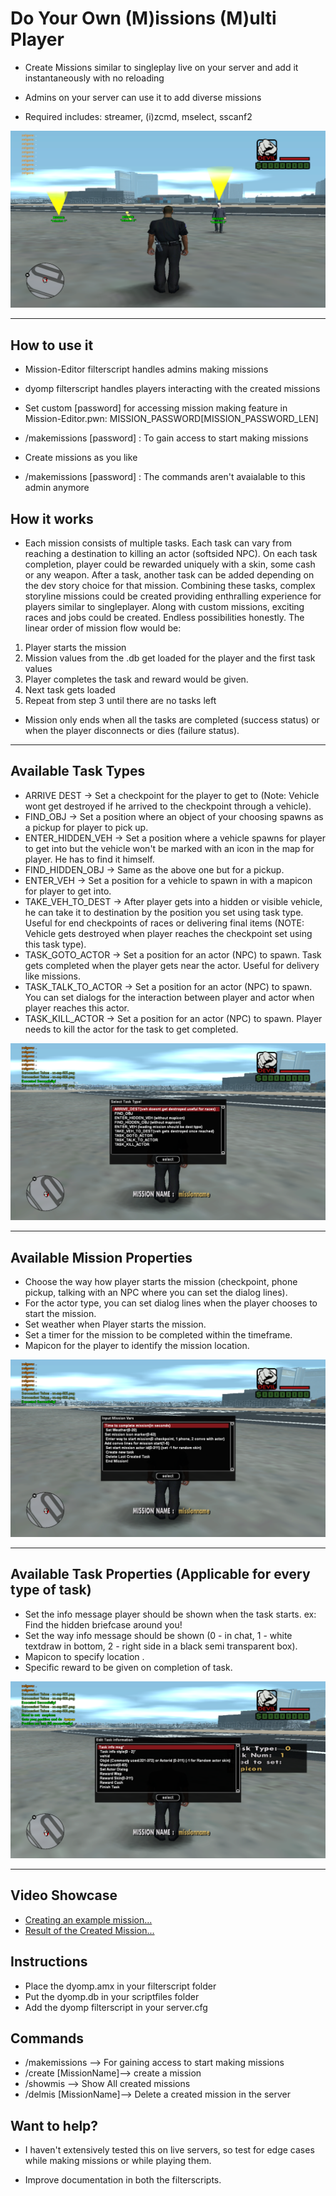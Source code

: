 #  Do Your Own (M)issions (M)ulti Player

- Create Missions similar to singleplay live on your server and add it instantaneously with no reloading

- Admins on your server can use it to add diverse missions 

- Required includes: streamer, (i)zcmd, mselect, sscanf2

![missions](preset-images/main.png)



------------

## How to use it

- Mission-Editor filterscript handles admins making missions

- dyomp filterscript handles players interacting with the created missions

- Set custom [password] for accessing mission making feature in Mission-Editor.pwn: MISSION_PASSWORD[MISSION_PASSWORD_LEN]

- /makemissions [password] : To gain access to start making missions

- Create missions as you like

- /makemissions [password] : The commands aren't avaialable to this admin anymore

## How it works
   
- Each mission consists of multiple tasks. Each task can vary from reaching a destination to killing an actor (softsided NPC). On each task completion, player could be rewarded uniquely with a skin, some cash or any weapon. After a task, another task can be added depending on the dev story choice for that mission. Combining these tasks, complex storyline missions could be created providing enthralling experience for players similar to singleplayer. Along with custom missions, exciting races and jobs could be created. Endless possibilities honestly.
The linear order of mission flow would be:
1. Player starts the mission
2. Mission values from the .db get loaded for the player and the first task values
3. Player completes the task and reward would be given.
4. Next task gets loaded 
5. Repeat from step 3 until there are no tasks left


- Mission only ends when all the tasks are completed (success status) or when the player disconnects or dies (failure status).



------------


## Available Task Types

- ARRIVE DEST -> Set a checkpoint for the player to get to (Note: Vehicle wont get destroyed if he arrived to the checkpoint through a vehicle).
- FIND_OBJ -> Set a position where an object of your choosing spawns as a pickup for player to pick up. 
- ENTER_HIDDEN_VEH -> Set a position where a vehicle spawns for player to get into but the vehicle won't be marked with an icon in the map for player. He has to find it himself.
- FIND_HIDDEN_OBJ -> Same as the above one but for a pickup.
- ENTER_VEH -> Set a position for a vehicle to spawn in with a mapicon for player to get into. 
- TAKE_VEH_TO_DEST -> After player gets into a hidden or visible vehicle, he can take it to destination by the position you set using task type. Useful for end checkpoints of races or delivering final items (NOTE: Vehicle gets destroyed when player reaches the checkpoint set using this task type).
- TASK_GOTO_ACTOR -> Set a position for an actor (NPC) to spawn. Task gets completed when the player gets near the actor. Useful for delivery like missions.
- TASK_TALK_TO_ACTOR -> Set a position for an actor (NPC) to spawn. You can set dialogs for the interaction between player and actor when player reaches this actor.
- TASK_KILL_ACTOR -> Set a position for an actor (NPC) to spawn. Player needs to kill the actor for the task to get completed.


![tasks](preset-images/tasktypes.png)





------------

## Available Mission Properties 

- Choose the way how player starts the mission (checkpoint, phone pickup, talking with an NPC where you can set the dialog lines).
- For the actor type, you can set dialog lines when the player chooses to start the mission.
- Set weather when Player starts the mission.
- Set a timer for the mission to be completed within the timeframe. 
- Mapicon for the player to identify the mission location.

![Mission_props](preset-images/missionprops.png)


------------

## Available Task Properties (Applicable for every type of task)

- Set the info message player should be shown when the task starts. ex: Find the hidden briefcase around you!
- Set the way info message should be shown (0 - in chat, 1 -  white textdraw in bottom, 2 - right side in a black semi transparent box).
- Mapicon to specify location .
- Specific reward to be given on completion of task.

![Task_props](preset-images/taskprops.png)


------------

## Video Showcase

- [Creating an example mission...](https://youtu.be/8UNPVs4YJrM "Creating an example mission")
- [Result of the Created Mission...](https://youtu.be/Vpf1ONG-0sA "Result of the Created Mission")

## Instructions

- Place the dyomp.amx in your filterscript folder
- Put the dyomp.db in your scriptfiles folder
- Add the dyomp filterscript in your server.cfg


## Commands

- /makemissions --> For gaining access to start making missions
- /create [MissionName]--> create a mission
- /showmis --> Show All created missions
- /delmis [MissionName]--> Delete a created mission in the server 

## Want to help?

- I haven't extensively tested this on live servers, so test for edge cases while making missions or while playing them.

- Improve documentation in both the filterscripts.





